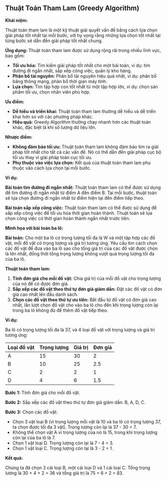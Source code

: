 ## Thuật Toán Tham Lam (Greedy Algorithm)

**Khái niệm:**

Thuật toán tham lam là một kỹ thuật giải quyết vấn đề bằng cách lựa chọn giải pháp tốt nhất tại mỗi bước, với hy vọng
rằng những lựa chọn tốt nhất tại từng bước sẽ dẫn đến giải pháp tốt nhất chung.

**Ứng dụng:** Thuật toán tham lam được sử dụng rộng rãi trong nhiều lĩnh vực, bao gồm:

- **Tối ưu hóa:** Tìm kiếm giải pháp tốt nhất cho một bài toán, ví dụ: tìm đường đi ngắn nhất, sắp xếp công việc, quản
  lý kho hàng.
- **Phân bổ tài nguyên:** Phân bổ tài nguyên hiệu quả nhất, ví dụ: phân bổ băng thông mạng, phân bổ thời gian máy tính.
- **Lựa chọn:** Tìm tập hợp con tốt nhất từ một tập hợp lớn, ví dụ: chọn sản phẩm tối ưu, chọn nhân viên phù hợp.

**Ưu điểm:**

- **Dễ hiểu và triển khai:** Thuật toán tham lam thường dễ hiểu và dễ triển khai hơn so với các phương pháp khác.
- **Hiệu quả:** Greedy Algorithm thường chạy nhanh hơn các thuật toán khác, đặc biệt là khi số lượng dữ liệu lớn.

**Nhược điểm:**

- **Không đảm bảo tối ưu:** Thuật toán tham lam không đảm bảo tìm ra giải pháp tốt nhất cho tất cả các vấn đề. Nó có thể
  dẫn đến giải pháp cục bộ tối ưu thay vì giải pháp toàn cục tối ưu.
- **Phụ thuộc vào việc lựa chọn:** Kết quả của thuật toán tham lam phụ thuộc vào cách lựa chọn tại mỗi bước.

**Ví dụ:**

**Bài toán tìm đường đi ngắn nhất:** Thuật toán tham lam có thể được sử dụng để tìm đường đi ngắn nhất từ điểm A đến
điểm B. Tại mỗi bước, thuật toán sẽ lựa chọn đường đi ngắn nhất từ điểm hiện tại đến điểm tiếp theo.

**Bài toán sắp xếp công việc:** Thuật toán tham lam có thể được sử dụng để sắp xếp công việc để tối ưu hóa thời gian
hoàn thành. Thuật toán sẽ lựa chọn công việc có thời gian hoàn thành ngắn nhất trước tiên.

**Minh họa với bài toán ba lô:**

**Bài toán:** Cho một ba lô có trọng lượng tối đa là W và một tập hợp các đồ vật, mỗi đồ vật có trọng lượng và giá trị
tương ứng. Yêu cầu tìm cách chọn các đồ vật để đưa vào ba lô sao cho tổng giá trị của các đồ vật được chọn là lớn nhất,
đồng thời tổng trọng lượng không vượt quá trọng lượng tối đa của ba lô.

**Thuật toán tham lam:**

1. **Tính đơn giá cho mỗi đồ vật:** Chia giá trị của mỗi đồ vật cho trọng lượng của nó để có được đơn giá.
2. **Sắp xếp các đồ vật theo thứ tự đơn giá giảm dần:** Đặt các đồ vật có đơn giá cao nhất lên đầu danh sách.
3. **Chọn các đồ vật theo thứ tự ưu tiên:** Bắt đầu từ đồ vật có đơn giá cao nhất, lần lượt chọn đồ vật cho vào ba lô
   cho đến khi trọng lượng còn lại trong ba lô không đủ để thêm đồ vật tiếp theo.

**Ví dụ:**

Ba lô có trọng lượng tối đa là 37, và 4 loại đồ vật với trọng lượng và giá trị tương ứng:

| Loại đồ vật | Trọng lượng | Giá trị | Đơn giá |
|-------------|-------------|---------|---------|
| A           | 15          | 30      | 2       |
| B           | 10          | 25      | 2.5     |
| C           | 2           | 2       | 1       |
| D           | 4           | 6       | 1.5     |

**Bước 1:** Tính đơn giá cho mỗi đồ vật.

**Bước 2:** Sắp xếp các đồ vật theo thứ tự đơn giá giảm dần: B, A, D, C.

**Bước 3:** Chọn các đồ vật:

- Chọn 3 vật loại B (vì trọng lượng mỗi vật là 10 và ba lô có trọng lượng 37, ta chọn được tối đa 3 vật). Trọng lượng
  còn lại là 37 - 30 = 7.
- Không thể chọn vật A vì trọng lượng của nó là 15, trong khi trọng lượng còn lại của ba lô là 7.
- Chọn 1 vật loại D. Trọng lượng còn lại là 7 - 4 = 3.
- Chọn 1 vật loại C. Trọng lượng còn lại là 3 - 2 = 1.

**Kết quả:**

Chúng ta đã chọn 3 cái loại B, một cái loại D và 1 cái loại C. Tổng trọng lương là 30 + 4 + 2 = 36 và tổng giá trị là
75 + 6 + 2 = 83.
